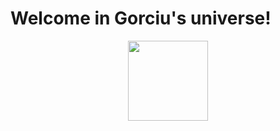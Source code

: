 # Welcome in Gorciu's universe!
<div align="center">
  <img src="https://avatars.githubusercontent.com/u/122084593" style="width:128px;">
</div>
